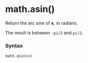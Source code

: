 # math.asin()

Return the arc sine of **x**, in radians.

The result is between `-pi/2` and `pi/2`.

### Syntax

```python
math.asin(x)
```